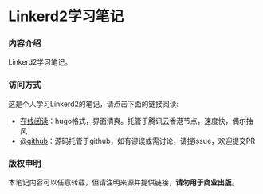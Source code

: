 # Linkerd2学习笔记

### 内容介绍

Linkerd2学习笔记。

### 访问方式

这是个人学习Linkerd2的笔记，请点击下面的链接阅读:

- [在线阅读](https://skyao.io/learning-linkerd2/)：hugo格式，界面清爽。托管于腾讯云香港节点，速度快，偶尔抽风
- [@github](https://github.com/skyao/learning-linkerd2/)：源码托管于github，如有谬误或需讨论，请提issue，欢迎提交PR

### 版权申明

本笔记内容可以任意转载，但请注明来源并提供链接，**请勿用于商业出版**。


